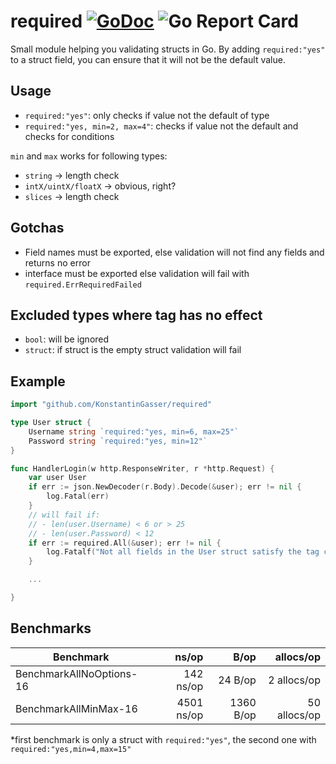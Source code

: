 # required [![GoDoc](https://godoc.org/github.com/KonstantinGasser/required?status.png)](http://godoc.org/github.com/KonstantinGasser/required) ![Go Report Card](https://goreportcard.com/badge/github.com/KonstantinGasser/required)

Small module helping you validating structs in Go. By adding `required:"yes"` to a struct field, you can ensure that it will not be the default value.

## Usage

- `required:"yes"`: only checks if value not the default of type
- `required:"yes, min=2, max=4"`: checks if value not the default and checks for conditions

`min` and `max` works for following types:
- `string` -> length check
- `intX/uintX/floatX` -> obvious, right?
- `slices` -> length check

## Gotchas
- Field names must be exported, else validation will not find any fields and returns no error
- interface must be exported else validation will fail with `required.ErrRequiredFailed`

## Excluded types where tag has no effect
- `bool`: will be ignored
- `struct`: if struct is the empty struct validation will fail

## Example
```go
import "github.com/KonstantinGasser/required"

type User struct {
    Username string `required:"yes, min=6, max=25"`
    Password string `required:"yes, min=12"`
}

func HandlerLogin(w http.ResponseWriter, r *http.Request) {
    var user User
    if err := json.NewDecoder(r.Body).Decode(&user); err != nil {
        log.Fatal(err)
    }
    // will fail if:
    // - len(user.Username) < 6 or > 25
    // - len(user.Password) < 12
    if err := required.All(&user); err != nil {
        log.Fatalf("Not all fields in the User struct satisfy the tag conditions: %v", err)
    }

    ...

}
```

## Benchmarks
| Benchmark                | ns/op        | B/op     | allocs/op      |
| ------------------------ | ------------:| --------:| --------------:|
| BenchmarkAllNoOptions-16 | 142 ns/op    | 24 B/op  | 2 allocs/op    |
| BenchmarkAllMinMax-16    | 4501 ns/op   |1360 B/op | 50 allocs/op   |

\*first benchmark is only a struct with `required:"yes"`, the second one with `required:"yes,min=4,max=15"`
